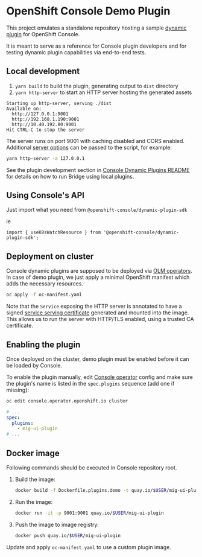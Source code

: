 # OpenShift Console Demo Plugin

This project emulates a standalone repository hosting a sample
[dynamic plugin](https://github.com/openshift/console/tree/master/frontend/packages/console-dynamic-plugin-sdk/README.md) for OpenShift Console.

It is meant to serve as a reference for Console plugin developers and for testing dynamic plugin
capabilities via end-to-end tests.

## Local development

1. `yarn build` to build the plugin, generating output to `dist` directory
2. `yarn http-server` to start an HTTP server hosting the generated assets

```
Starting up http-server, serving ./dist
Available on:
  http://127.0.0.1:9001
  http://192.168.1.190:9001
  http://10.40.192.80:9001
Hit CTRL-C to stop the server
```

The server runs on port 9001 with caching disabled and CORS enabled. Additional
[server options](https://github.com/http-party/http-server#available-options) can be passed to
the script, for example:

```sh
yarn http-server -a 127.0.0.1
```

See the plugin development section in
[Console Dynamic Plugins README](https://github.com/openshift/console/tree/master/frontend/packages/console-dynamic-plugin-sdk/README.md) for details
on how to run Bridge using local plugins.

## Using Console's API

Just import what you need from `@openshift-console/dynamic-plugin-sdk`

ie

```
import { useK8sWatchResource } from '@openshift-console/dynamic-plugin-sdk';
```

## Deployment on cluster

Console dynamic plugins are supposed to be deployed via [OLM operators](https://github.com/operator-framework).
In case of demo plugin, we just apply a minimal OpenShift manifest which adds the necessary resources.

```sh
oc apply -f oc-manifest.yaml
```

Note that the `Service` exposing the HTTP server is annotated to have a signed
[service serving certificate](https://docs.openshift.com/container-platform/4.6/security/certificates/service-serving-certificate.html)
generated and mounted into the image. This allows us to run the server with HTTP/TLS enabled, using
a trusted CA certificate.

## Enabling the plugin

Once deployed on the cluster, demo plugin must be enabled before it can be loaded by Console.

To enable the plugin manually, edit [Console operator](https://github.com/openshift/console-operator)
config and make sure the plugin's name is listed in the `spec.plugins` sequence (add one if missing):

```sh
oc edit console.operator.openshift.io cluster
```

```yaml
# ...
spec:
  plugins:
    - mig-ui-plugin
# ...
```

## Docker image

Following commands should be executed in Console repository root.

1. Build the image:
   ```sh
   docker build -f Dockerfile.plugins.demo -t quay.io/$USER/mig-ui-plugin .
   ```
2. Run the image:
   ```sh
   docker run -it -p 9001:9001 quay.io/$USER/mig-ui-plugin
   ```
3. Push the image to image registry:
   ```sh
   docker push quay.io/$USER/mig-ui-plugin
   ```

Update and apply `oc-manifest.yaml` to use a custom plugin image.
